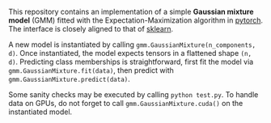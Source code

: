 This repository contains an implementation of a simple **Gaussian mixture model** (GMM) fitted with the Expectation-Maximization algorithm in [pytorch](http://www.pytorch.org). The interface is closely aligned to that of [sklearn](http://scikit-learn.org).

A new model is instantiated by calling `gmm.GaussianMixture(n_components, d)`. Once instantiated, the model expects tensors in a flattened shape `(n, d)`. Predicting class memberships is straightforward, first fit the model via `gmm.GaussianMixture.fit(data)`, then predict with `gmm.GaussianMixture.predict(data)`.

Some sanity checks may be executed by calling `python test.py`. To handle data on GPUs, do not forget to call `gmm.GaussianMixture.cuda()` on the instantiated model.